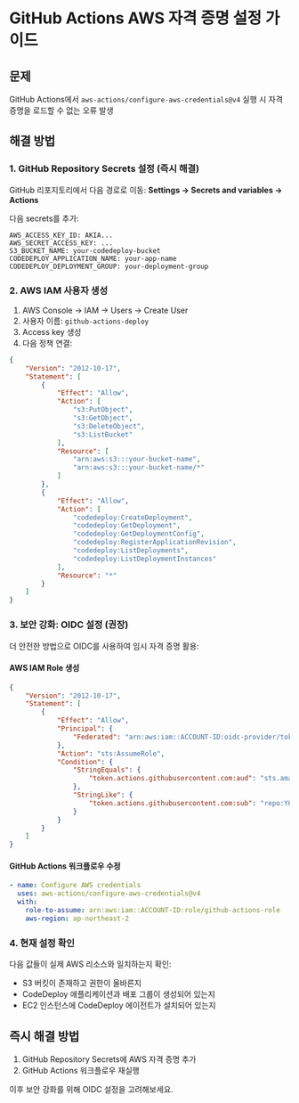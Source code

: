 # GitHub Actions AWS 자격 증명 설정 가이드

## 문제
GitHub Actions에서 `aws-actions/configure-aws-credentials@v4` 실행 시 자격 증명을 로드할 수 없는 오류 발생

## 해결 방법

### 1. GitHub Repository Secrets 설정 (즉시 해결)

GitHub 리포지토리에서 다음 경로로 이동: **Settings → Secrets and variables → Actions**

다음 secrets를 추가:

```
AWS_ACCESS_KEY_ID: AKIA...
AWS_SECRET_ACCESS_KEY: ...
S3_BUCKET_NAME: your-codedeploy-bucket
CODEDEPLOY_APPLICATION_NAME: your-app-name
CODEDEPLOY_DEPLOYMENT_GROUP: your-deployment-group
```

### 2. AWS IAM 사용자 생성

1. AWS Console → IAM → Users → Create User
2. 사용자 이름: `github-actions-deploy`
3. Access key 생성
4. 다음 정책 연결:

```json
{
    "Version": "2012-10-17",
    "Statement": [
        {
            "Effect": "Allow",
            "Action": [
                "s3:PutObject",
                "s3:GetObject", 
                "s3:DeleteObject",
                "s3:ListBucket"
            ],
            "Resource": [
                "arn:aws:s3:::your-bucket-name",
                "arn:aws:s3:::your-bucket-name/*"
            ]
        },
        {
            "Effect": "Allow",
            "Action": [
                "codedeploy:CreateDeployment",
                "codedeploy:GetDeployment",
                "codedeploy:GetDeploymentConfig", 
                "codedeploy:RegisterApplicationRevision",
                "codedeploy:ListDeployments",
                "codedeploy:ListDeploymentInstances"
            ],
            "Resource": "*"
        }
    ]
}
```

### 3. 보안 강화: OIDC 설정 (권장)

더 안전한 방법으로 OIDC를 사용하여 임시 자격 증명 활용:

#### AWS IAM Role 생성
```json
{
    "Version": "2012-10-17",
    "Statement": [
        {
            "Effect": "Allow",
            "Principal": {
                "Federated": "arn:aws:iam::ACCOUNT-ID:oidc-provider/token.actions.githubusercontent.com"
            },
            "Action": "sts:AssumeRole",
            "Condition": {
                "StringEquals": {
                    "token.actions.githubusercontent.com:aud": "sts.amazonaws.com"
                },
                "StringLike": {
                    "token.actions.githubusercontent.com:sub": "repo:YOUR-ORG/YOUR-REPO:*"
                }
            }
        }
    ]
}
```

#### GitHub Actions 워크플로우 수정
```yaml
- name: Configure AWS credentials
  uses: aws-actions/configure-aws-credentials@v4
  with:
    role-to-assume: arn:aws:iam::ACCOUNT-ID:role/github-actions-role
    aws-region: ap-northeast-2
```

### 4. 현재 설정 확인

다음 값들이 실제 AWS 리소스와 일치하는지 확인:
- S3 버킷이 존재하고 권한이 올바른지
- CodeDeploy 애플리케이션과 배포 그룹이 생성되어 있는지
- EC2 인스턴스에 CodeDeploy 에이전트가 설치되어 있는지

## 즉시 해결 방법
1. GitHub Repository Secrets에 AWS 자격 증명 추가
2. GitHub Actions 워크플로우 재실행

이후 보안 강화를 위해 OIDC 설정을 고려해보세요.